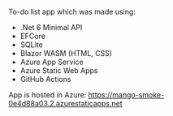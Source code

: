 To-do list app which was made using:
- .Net 6 Minimal API 
- EFCore
- SQLite
- Blazor WASM (HTML, CSS)
- Azure App Service
- Azure Static Web Apps
- GitHub Actions

App is hosted in Azure: https://mango-smoke-0e4d88a03.2.azurestaticapps.net
